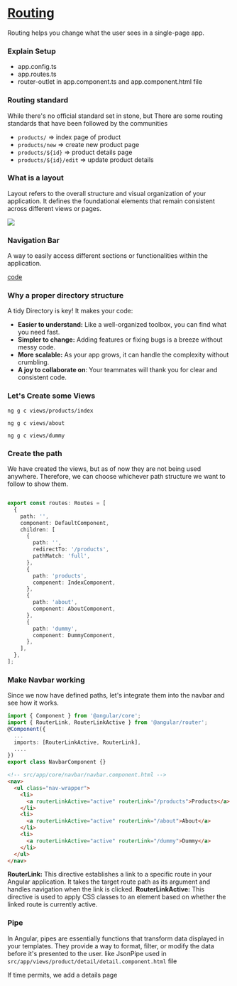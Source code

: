 # [Routing](https://angular.dev/guide/routing)
Routing helps you change what the user sees in a single-page app.

### Explain Setup
- app.config.ts
- app.routes.ts
- router-outlet in app.component.ts and app.component.html file

### Routing standard
 While there's no official standard set in stone, but There are some routing standards that have been followed by the communities
 - `products/` => index page of product
 - `products/new` => create new product page
 - `products/${id}` => product details page
 - `products/${id}/edit` => update product details
  
### What is a layout
Layout refers to the overall structure and visual organization of your application. It defines the foundational elements that remain consistent across different views or pages.

<img src="https://nextjs.org/_next/image?url=%2Fstatic%2Fblog%2Flayouts-rfc%2Fpartial-example.png&w=3840&q=75"/>

### Navigation Bar
A way to easily access different sections or functionalities within the application.

[code](https://www.w3schools.com/css/tryit.asp?filename=trycss_navbar_horizontal_black)

### Why a proper directory structure
A tidy Directory is key! It makes your code:

- **Easier to understand:** Like a well-organized toolbox, you can find what you need fast.
- **Simpler to change:** Adding features or fixing bugs is a breeze without messy code.
- **More scalable:** As your app grows, it can handle the complexity without crumbling.
- **A joy to collaborate on**: Your teammates will thank you for clear and consistent code.


### Let's Create some Views
`ng g c views/products/index`

`ng g c views/about`

`ng g c views/dummy`

### Create the path
We have created the views, but as of now they are not being used anywhere. Therefore, we can choose whichever path structure we want to follow to show them.
```ts

export const routes: Routes = [
  {
    path: '',
    component: DefaultComponent,
    children: [
      {
        path: '',
        redirectTo: '/products',
        pathMatch: 'full',
      },
      {
        path: 'products',
        component: IndexComponent,
      },
      {
        path: 'about',
        component: AboutComponent,
      },
      {
        path: 'dummy',
        component: DummyComponent,
      },
    ],
  },
];
```

### Make Navbar working
 Since we now have defined paths, let's integrate them into the navbar and see how it works.
 
```ts
import { Component } from '@angular/core';
import { RouterLink, RouterLinkActive } from '@angular/router';
@Component({
  ...
  imports: [RouterLinkActive, RouterLink],
  ....
})
export class NavbarComponent {}
```
```html
<!-- src/app/core/navbar/navbar.component.html -->
<nav>
  <ul class="nav-wrapper">
    <li>
      <a routerLinkActive="active" routerLink="/products">Products</a>
    </li>
    <li>
      <a routerLinkActive="active" routerLink="/about">About</a>
    </li>
    <li>
      <a routerLinkActive="active" routerLink="/dummy">Dummy</a>
    </li>
  </ul>
</nav>

```
**RouterLink:** This directive establishes a link to a specific route in your Angular application. It takes the target route path as its argument and handles navigation when the link is clicked.
**RouterLinkActive:** This directive is used to apply CSS classes to an element based on whether the linked route is currently active.

### Pipe
In Angular, pipes are essentially functions that transform data displayed in your templates. They provide a way to format, filter, or modify the data before it's presented to the user. like JsonPipe used in `src/app/views/product/detail/detail.component.html` file


If time permits, we add a details page
